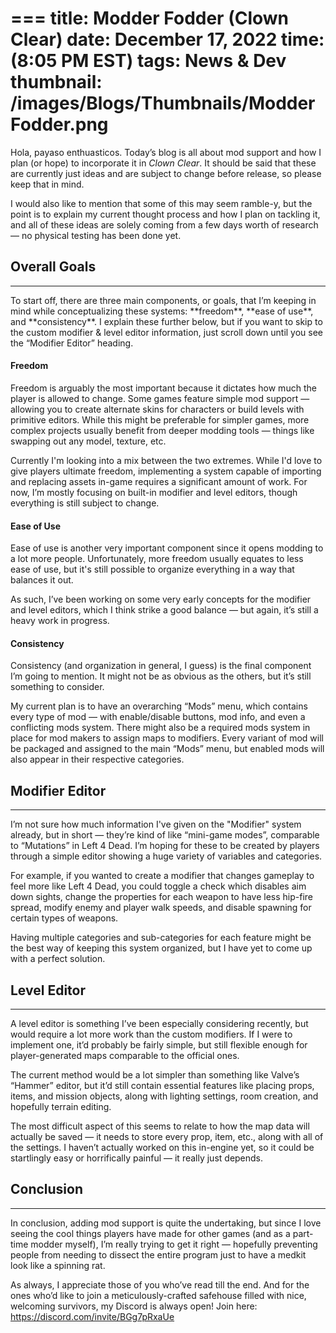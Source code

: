 ===
title: Modder Fodder (Clown Clear)
date: December 17, 2022
time: (8:05 PM EST)
tags: News & Dev
thumbnail: /images/Blogs/Thumbnails/ModderFodder.png
===

Hola, payaso enthuasticos. Today’s blog is all about mod support and how I plan (or hope) to incorporate it in *Clown Clear*. It should be said that these are currently just ideas and are subject to change before release, so please keep that in mind.

I would also like to mention that some of this may seem ramble-y, but the point is to explain my current thought process and how I plan on tackling it, and all of these ideas are solely coming from a few days worth of research — no physical testing has been done yet.

<h2 class="blog-subpage-header">Overall Goals</h2>
<hr>
To start off, there are three main components, or goals, that I’m keeping in mind while conceptualizing these systems: **freedom**, **ease of use**, and **consistency**. I explain these further below, but if you want to skip to the custom modifier & level editor information, just scroll down until you see the “Modifier Editor” heading.

<h4 class="blog-subpage-header">Freedom</h4>
Freedom is arguably the most important because it dictates how much the player is allowed to change. Some games feature simple mod support — allowing you to create alternate skins for characters or build levels with primitive editors. While this might be preferable for simpler games, more complex projects usually benefit from deeper modding tools — things like swapping out any model, texture, etc.

Currently I'm looking into a mix between the two extremes. While I'd love to give players ultimate freedom, implementing a system capable of importing and replacing assets in-game requires a significant amount of work. For now, I’m mostly focusing on built-in modifier and level editors, though everything is still subject to change.

<h4 class="blog-subpage-header">Ease of Use</h4>
Ease of use is another very important component since it opens modding to a lot more people. Unfortunately, more freedom usually equates to less ease of use, but it's still possible to organize everything in a way that balances it out.

As such, I’ve been working on some very early concepts for the modifier and level editors, which I think strike a good balance — but again, it’s still a heavy work in progress.

<h4 class="blog-subpage-header">Consistency</h4>
Consistency (and organization in general, I guess) is the final component I’m going to mention. It might not be as obvious as the others, but it’s still something to consider.

My current plan is to have an overarching “Mods” menu, which contains every type of mod — with enable/disable buttons, mod info, and even a conflicting mods system. There might also be a required mods system in place for mod makers to assign maps to modifiers. Every variant of mod will be packaged and assigned to the main “Mods” menu, but enabled mods will also appear in their respective categories.

<h2 class="blog-subpage-header">Modifier Editor</h2>
<hr>
I’m not sure how much information I've given on the "Modifier" system already, but in short — they’re kind of like “mini-game modes”, comparable to “Mutations” in Left 4 Dead. I’m hoping for these to be created by players through a simple editor showing a huge variety of variables and categories.

For example, if you wanted to create a modifier that changes gameplay to feel more like Left 4 Dead, you could toggle a check which disables aim down sights, change the properties for each weapon to have less hip-fire spread, modify enemy and player walk speeds, and disable spawning for certain types of weapons.

Having multiple categories and sub-categories for each feature might be the best way of keeping this system organized, but I have yet to come up with a perfect solution.

<h2 class="blog-subpage-header">Level Editor</h2>
<hr>
A level editor is something I’ve been especially considering recently, but would require a lot more work than the custom modifiers. If I were to implement one, it’d probably be fairly simple, but still flexible enough for player-generated maps comparable to the official ones.

The current method would be a lot simpler than something like Valve’s “Hammer” editor, but it’d still contain essential features like placing props, items, and mission objects, along with lighting settings, room creation, and hopefully terrain editing.

The most difficult aspect of this seems to relate to how the map data will actually be saved — it needs to store every prop, item, etc., along with all of the settings. I haven’t actually worked on this in-engine yet, so it could be startlingly easy or horrifically painful — it really just depends.

<h2 class="blog-subpage-header">Conclusion</h2>
<hr>
In conclusion, adding mod support is quite the undertaking, but since I love seeing the cool things players have made for other games (and as a part-time modder myself), I’m really trying to get it right — hopefully preventing people from needing to dissect the entire program just to have a medkit look like a spinning rat.

As always, I appreciate those of you who’ve read till the end. And for the ones who’d like to join a meticulously-crafted safehouse filled with nice, welcoming survivors, my Discord is always open! Join here:  
[https://discord.com/invite/BGg7pRxaUe   ](https://discord.com/invite/BGg7pRxaUe )
